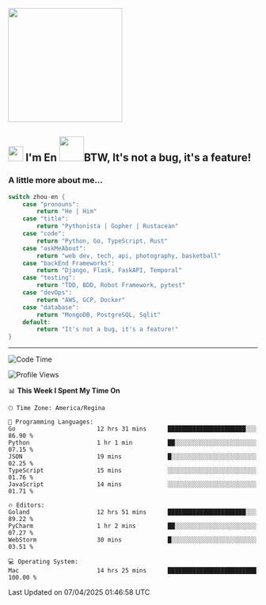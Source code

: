 <img align='center' src="https://media.giphy.com/media/GP1TJJSV4Ys1r64q2A/giphy.gif" width="230">

<h2><img src="https://emojis.slackmojis.com/emojis/images/1531849430/4246/blob-sunglasses.gif?1531849430" width="30"/> I'm En <img src="https://media.giphy.com/media/12oufCB0MyZ1Go/giphy.gif" width="50">BTW, It's not a bug, it's a feature!</h2>


<!-- <img align='right' src="https://media.giphy.com/media/M9gbBd9nbDrOTu1Mqx/giphy.gif" width="230"> -->


### A little more about me... 
<!--
```javascript
const zhou-en = {
    pronouns: "He" | "Him",
    title: "Pythonista" | "Gopher" | "Rustacean",
    code: ["Python", "Go", "Rust", "TypeScript"],
    askMeAbout: ["web dev", "tech", "app dev", "photography"],
    technologies: {
        backEnd: {
            python: ["Django", "Flask", "FaskAPI"],
            go: []
        },
        scraping: ["selenium", "scrapy", "spider"],
        testing: ["Robot Framework"],
        devOps: ["AWS", "Docker", "GCP", "Nginx"],
        databases: ["mongo", "postgresql", "sqlite"],
        misc: ["Firebase", "Heroku"]
    },
    architecture: ["Event Driven Architecture", "Microservices"],
    currentFocus: ["Temporal", "Rust"],
    funFact: "It's not a bug, it's a feature!"
};
```
  -->

```go
switch zhou-en {
    case "pronouns":
        return "He | Him"
    case "title":
        return "Pythonista | Gopher | Rustacean"
    case "code":
        return "Python, Go, TypeScript, Rust"
    case "askMeAbout":
        return "web dev, tech, api, photography, basketball"
    case "backEnd Frameworks":
        return "Django, Flask, FaskAPI, Temporal"
    case "testing":
        return "TDD, BDD, Robot Framework, pytest"
    case "devOps":
        return "AWS, GCP, Docker"
    case "database":
        return "MongoDB, PostgreSQL, Sqlit"
    default:
        return "It's not a bug, it's a feature!"
}
```




---
<!--START_SECTION:waka-->
![Code Time](http://img.shields.io/badge/Code%20Time-2%2C209%20hrs%2020%20mins-blue)

![Profile Views](http://img.shields.io/badge/Profile%20Views-0-blue)

📊 **This Week I Spent My Time On** 

```text
🕑︎ Time Zone: America/Regina

💬 Programming Languages: 
Go                       12 hrs 31 mins      ██████████████████████░░░   86.90 % 
Python                   1 hr 1 min          ██░░░░░░░░░░░░░░░░░░░░░░░   07.15 % 
JSON                     19 mins             █░░░░░░░░░░░░░░░░░░░░░░░░   02.25 % 
TypeScript               15 mins             ░░░░░░░░░░░░░░░░░░░░░░░░░   01.76 % 
JavaScript               14 mins             ░░░░░░░░░░░░░░░░░░░░░░░░░   01.71 % 

🔥 Editors: 
Goland                   12 hrs 51 mins      ██████████████████████░░░   89.22 % 
PyCharm                  1 hr 2 mins         ██░░░░░░░░░░░░░░░░░░░░░░░   07.27 % 
WebStorm                 30 mins             █░░░░░░░░░░░░░░░░░░░░░░░░   03.51 % 

💻 Operating System: 
Mac                      14 hrs 25 mins      █████████████████████████   100.00 % 
```


 Last Updated on 07/04/2025 01:46:58 UTC
<!--END_SECTION:waka-->
